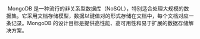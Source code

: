 ​	MongoDB 是一种流行的非关系型数据库（NoSQL），特别适合处理大规模的数据集。它采用文档存储模型，数据以键值对的形式存储在文档中，每个文档对应一条记录。MongoDB 的设计目标是提供高性能、高可用性和易于扩展的数据存储解决方案。